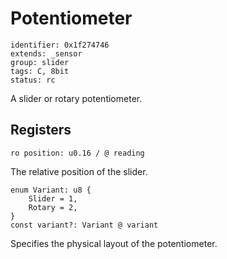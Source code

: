 # Potentiometer

    identifier: 0x1f274746
    extends: _sensor
    group: slider
    tags: C, 8bit
    status: rc

A slider or rotary potentiometer.

## Registers

    ro position: u0.16 / @ reading

The relative position of the slider.

    enum Variant: u8 {
        Slider = 1,
        Rotary = 2,
    }
    const variant?: Variant @ variant

Specifies the physical layout of the potentiometer.
